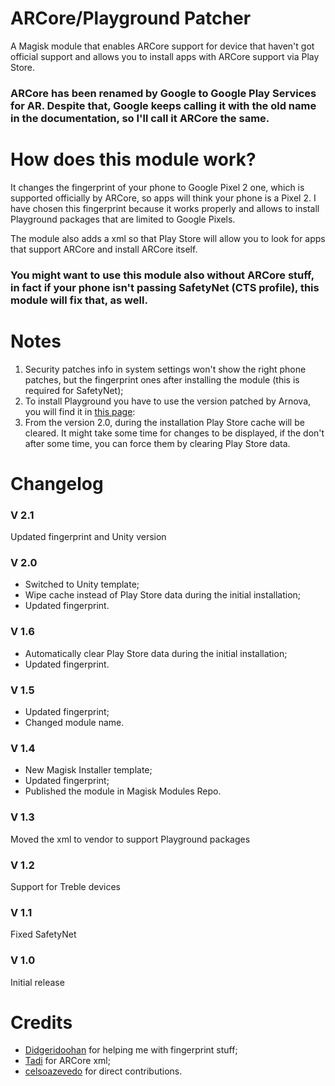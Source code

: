 # ARCore/Playground Patcher
A Magisk module that enables ARCore support for device that haven't got official support and allows you to install apps with ARCore support via Play Store.

### ARCore has been renamed by Google to Google Play Services for AR. Despite that, Google keeps calling it with the old name in the documentation, so I'll call it ARCore the same.

# How does this module work?
It changes the fingerprint of your phone to Google Pixel 2 one, which is supported officially by ARCore, so apps will think your phone is a Pixel 2. I have chosen this fingerprint because it works properly and allows to install Playground packages that are limited to Google Pixels.

The module also adds a xml so that Play Store will allow you to look for apps that support ARCore and install ARCore itself.

### You might want to use this module also without ARCore stuff, in fact if your phone isn't passing SafetyNet (CTS profile), this module will fix that, as well.

# Notes
1. Security patches info in system settings won't show the right phone patches, but the fingerprint ones after installing the module (this is required for SafetyNet);
2. To install Playground you have to use the version patched by Arnova, you will find it in [this page](https://www.celsoazevedo.com/files/android/google-camera/ar/):
3. From the version 2.0, during the installation Play Store cache will be cleared. It might take some time for changes to be displayed, if the don't after some time, you can force them by clearing Play Store data.

# Changelog

### V 2.1
Updated fingerprint and Unity version

### V 2.0
- Switched to Unity template;
- Wipe cache instead of Play Store data during the initial installation;
- Updated fingerprint.

### V 1.6
- Automatically clear Play Store data during the initial installation;
- Updated fingerprint.

### V 1.5
- Updated fingerprint;
- Changed module name.

### V 1.4

- New Magisk Installer template;
- Updated fingerprint;
- Published the module in Magisk Modules Repo.

### V 1.3

Moved the xml to vendor to support Playground packages

### V 1.2

Support for Treble devices

### V 1.1

Fixed SafetyNet

### V 1.0

Initial release

# Credits
- [Didgeridoohan](https://github.com/Didgeridoohan) for helping me with fingerprint stuff;
- [Tadi](https://github.com/TadiT7) for ARCore xml;
- [celsoazevedo](https://github.com/celsoazevedo) for direct contributions.
